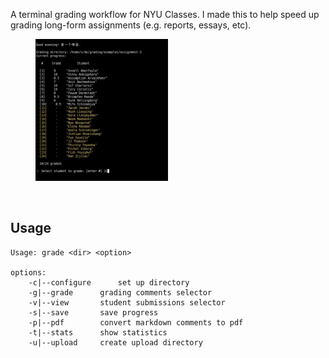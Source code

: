 A terminal grading workflow for NYU Classes. I made this to help speed up grading long-form assignments (e.g. reports, essays, etc). 

<figure>
<img src="./media/student-selector-narrow.png" width="50%" />
</figure>

<br>

## Usage

```
Usage: grade <dir> <option>

options:
	-c|--configure		set up directory
	-g|--grade		grading comments selector
	-v|--view		student submissions selector
	-s|--save		save progress
	-p|--pdf		convert markdown comments to pdf
	-t|--stats		show statistics
	-u|--upload		create upload directory
```
